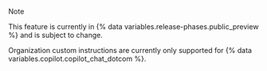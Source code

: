 > [!NOTE]
> This feature is currently in {% data variables.release-phases.public_preview %} and is subject to change.
>
> Organization custom instructions are currently only supported for {% data variables.copilot.copilot_chat_dotcom %}.
